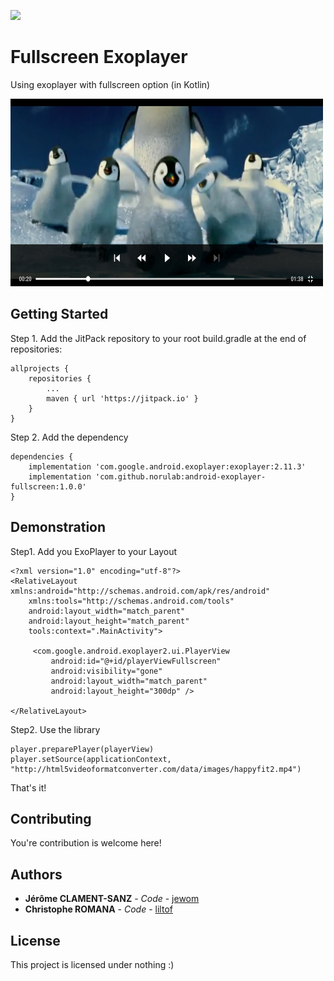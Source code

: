 [![](https://jitpack.io/v/norulab/android-exoplayer-fullscreen.svg)](https://jitpack.io/#norulab/android-exoplayer-fullscreen)

# Fullscreen Exoplayer

Using exoplayer with fullscreen option (in Kotlin)

<img src="https://github.com/Norulab/android-exoplayer-fullscreen/blob/master/exofullscreen_screen.png" width="500" height="300">


## Getting Started

Step 1. Add the JitPack repository to your root build.gradle at the end of repositories:

```
allprojects {
	repositories {
		...
		maven { url 'https://jitpack.io' }
	}
}
```

Step 2. Add the dependency

```
dependencies {
	implementation 'com.google.android.exoplayer:exoplayer:2.11.3'
	implementation 'com.github.norulab:android-exoplayer-fullscreen:1.0.0'
}
```

## Demonstration

Step1. Add you ExoPlayer to your Layout
```
<?xml version="1.0" encoding="utf-8"?>
<RelativeLayout xmlns:android="http://schemas.android.com/apk/res/android"
    xmlns:tools="http://schemas.android.com/tools"
    android:layout_width="match_parent"
    android:layout_height="match_parent"
    tools:context=".MainActivity">

     <com.google.android.exoplayer2.ui.PlayerView
         android:id="@+id/playerViewFullscreen"
         android:visibility="gone"
         android:layout_width="match_parent"
         android:layout_height="300dp" />

</RelativeLayout>
```

Step2. Use the library
```
player.preparePlayer(playerView)
player.setSource(applicationContext, "http://html5videoformatconverter.com/data/images/happyfit2.mp4")
```

That's it!

## Contributing

You're contribution is welcome here!

## Authors

* **Jérôme CLAMENT-SANZ** - *Code* - [jewom](https://github.com/jewom)
* **Christophe ROMANA** - *Code* - [liltof](https://github.com/liltof)

## License

This project is licensed under nothing :)

